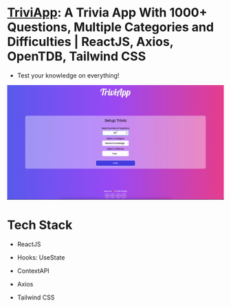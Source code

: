 # <a href="https://cetinsangu-triviapp.vercel.app/">TriviApp</a>: A Trivia App With 1000+ Questions, Multiple Categories and Difficulties | ReactJS, Axios, OpenTDB, Tailwind CSS

- Test your knowledge on everything!

![examplegif](./src/items/example.gif)

# Tech Stack

- ReactJS

- Hooks: UseState
- ContextAPI

- Axios

- Tailwind CSS
